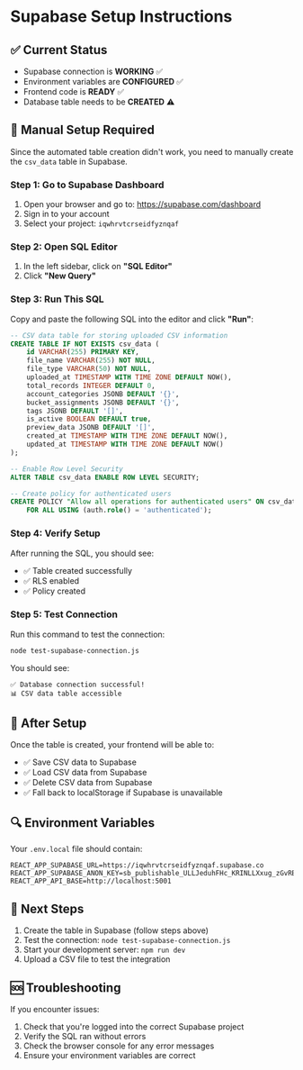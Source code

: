 # Supabase Setup Instructions

## ✅ Current Status
- Supabase connection is **WORKING** ✅
- Environment variables are **CONFIGURED** ✅
- Frontend code is **READY** ✅
- Database table needs to be **CREATED** ⚠️

## 🔧 Manual Setup Required

Since the automated table creation didn't work, you need to manually create the `csv_data` table in Supabase.

### Step 1: Go to Supabase Dashboard
1. Open your browser and go to: https://supabase.com/dashboard
2. Sign in to your account
3. Select your project: `iqwhrvtcrseidfyznqaf`

### Step 2: Open SQL Editor
1. In the left sidebar, click on **"SQL Editor"**
2. Click **"New Query"**

### Step 3: Run This SQL
Copy and paste the following SQL into the editor and click **"Run"**:

```sql
-- CSV data table for storing uploaded CSV information
CREATE TABLE IF NOT EXISTS csv_data (
    id VARCHAR(255) PRIMARY KEY,
    file_name VARCHAR(255) NOT NULL,
    file_type VARCHAR(50) NOT NULL,
    uploaded_at TIMESTAMP WITH TIME ZONE DEFAULT NOW(),
    total_records INTEGER DEFAULT 0,
    account_categories JSONB DEFAULT '{}',
    bucket_assignments JSONB DEFAULT '{}',
    tags JSONB DEFAULT '[]',
    is_active BOOLEAN DEFAULT true,
    preview_data JSONB DEFAULT '[]',
    created_at TIMESTAMP WITH TIME ZONE DEFAULT NOW(),
    updated_at TIMESTAMP WITH TIME ZONE DEFAULT NOW()
);

-- Enable Row Level Security
ALTER TABLE csv_data ENABLE ROW LEVEL SECURITY;

-- Create policy for authenticated users
CREATE POLICY "Allow all operations for authenticated users" ON csv_data
    FOR ALL USING (auth.role() = 'authenticated');
```

### Step 4: Verify Setup
After running the SQL, you should see:
- ✅ Table created successfully
- ✅ RLS enabled
- ✅ Policy created

### Step 5: Test Connection
Run this command to test the connection:
```bash
node test-supabase-connection.js
```

You should see:
```
✅ Database connection successful!
📊 CSV data table accessible
```

## 🚀 After Setup
Once the table is created, your frontend will be able to:
- ✅ Save CSV data to Supabase
- ✅ Load CSV data from Supabase
- ✅ Delete CSV data from Supabase
- ✅ Fall back to localStorage if Supabase is unavailable

## 🔍 Environment Variables
Your `.env.local` file should contain:
```
REACT_APP_SUPABASE_URL=https://iqwhrvtcrseidfyznqaf.supabase.co
REACT_APP_SUPABASE_ANON_KEY=sb_publishable_ULLJeduhFHc_KRINLLXxug_zGvRBLPf
REACT_APP_API_BASE=http://localhost:5001
```

## 🎯 Next Steps
1. Create the table in Supabase (follow steps above)
2. Test the connection: `node test-supabase-connection.js`
3. Start your development server: `npm run dev`
4. Upload a CSV file to test the integration

## 🆘 Troubleshooting
If you encounter issues:
1. Check that you're logged into the correct Supabase project
2. Verify the SQL ran without errors
3. Check the browser console for any error messages
4. Ensure your environment variables are correct